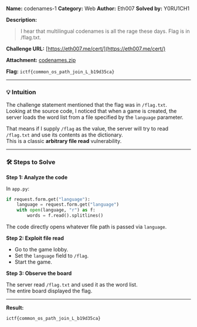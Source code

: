 **Name:** codenames-1
**Category:** Web
**Author:** Eth007
**Solved by:** Y0RU1CH1

**Description:**

> I hear that multilingual codenames is all the rage these days. Flag is in /flag.txt.
> 

**Challenge URL:** [https://eth007.me/cert/](https://eth007.me/cert/)

**Attachment:** [codenames.zip](https://github.com/ImaginaryCTF/ImaginaryCTF-2025-Challenges/tree/main/Web/codenames-1/challenge)

**Flag:** `ictf{common_os_path_join_L_b19d35ca}`

---

### 💡 Intuition

The challenge statement mentioned that the flag was in `/flag.txt`.  
Looking at the source code, I noticed that when a game is created, the server loads the word list from a file specified by the `language` parameter.  

That means if I supply `/flag` as the value, the server will try to read `/flag.txt` and use its contents as the dictionary.  
This is a classic **arbitrary file read** vulnerability.

---

### 🛠️ Steps to Solve

**Step 1: Analyze the code**

In `app.py`:

```python
if request.form.get("language"):
    language = request.form.get("language")
    with open(language, "r") as f:
        words = f.read().splitlines()
```

The code directly opens whatever file path is passed via `language`.


**Step 2: Exploit file read**

- Go to the game lobby.  
- Set the `language` field to `/flag`.  
- Start the game.


**Step 3: Observe the board**

The server read `/flag.txt` and used it as the word list.  
The entire board displayed the flag.

---

**Result:**

```
ictf{common_os_path_join_L_b19d35ca}

```




